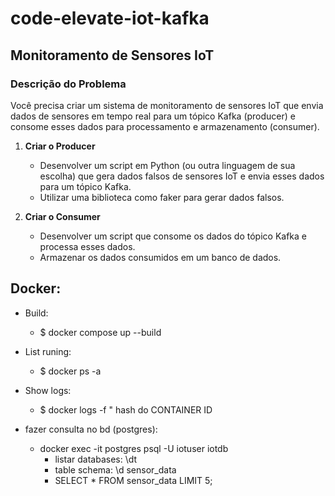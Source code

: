 # code-elevate-iot-kafka
## Monitoramento de Sensores IoT

### Descrição do Problema
Você precisa criar um sistema de monitoramento de sensores IoT que envia dados de sensores em tempo real para um tópico Kafka (producer) e consome esses dados para processamento e armazenamento (consumer).

1. **Criar o Producer**
    - Desenvolver um script em Python (ou outra linguagem de sua escolha) que gera dados falsos de sensores IoT e envia esses dados para um tópico Kafka.
    - Utilizar uma biblioteca como faker para gerar dados falsos.

2. **Criar o Consumer**
    - Desenvolver um script que consome os dados do tópico Kafka e processa esses dados.
    - Armazenar os dados consumidos em um banco de dados.


## Docker: 
- Build:
    - $ docker compose up --build

- List runing:
    - $ docker ps -a

- Show logs:
    - $  docker logs -f " hash do CONTAINER ID

- fazer consulta no bd (postgres):
    - docker exec -it postgres psql -U iotuser iotdb 
         - listar databases: \dt
         - table schema: \d sensor_data
         - SELECT * FROM sensor_data LIMIT 5;